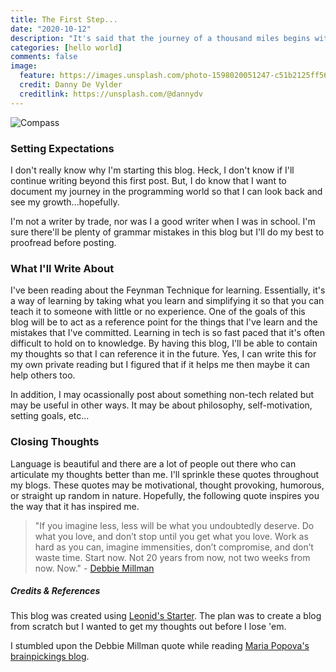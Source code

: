 ```yaml
---
title: The First Step...
date: "2020-10-12"
description: "It's said that the journey of a thousand miles begins with a single step - duh!"
categories: [hello world]
comments: false
image:
  feature: https://images.unsplash.com/photo-1598020051247-c51b2125ff56?ixlib=rb-1.2.1&ixid=eyJhcHBfaWQiOjEyMDd9&auto=format&fit=crop&w=1051&q=80
  credit: Danny De Vylder
  creditlink: https://unsplash.com/@dannydv
---
```


![Compass](https://images.unsplash.com/photo-1598020051247-c51b2125ff56?ixlib=rb-1.2.1&ixid=eyJhcHBfaWQiOjEyMDd9&auto=format&fit=crop&w=1051&q=80)

### Setting Expectations

I don't really know why I'm starting this blog. Heck, I don't know if I'll continue writing beyond this first post. But, I do know that I want to document my journey in the programming world so that I can look back and see my growth...hopefully.

I'm not a writer by trade, nor was I a good writer when I was in school. I'm sure there'll be plenty of grammar mistakes in this blog but I'll do my best to proofread before posting.

### What I'll Write About

I've been reading about the Feynman Technique for learning. Essentially, it's a way of learning by taking what you learn and simplifying it so that you can teach it to someone with little or no experience. One of the goals of this blog will be to act as a reference point for the things that I've learn and the mistakes that I've committed. Learning in tech is so fast paced that it's often difficult to hold on to knowledge. By having this blog, I'll be able to contain my thoughts so that I can reference it in the future. Yes, I can write this for my own private reading but I figured that if it helps me then maybe it can help others too.

In addition, I may ocassionally post about something non-tech related but may be useful in other ways. It may be about philosophy, self-motivation, setting goals, etc...

### Closing Thoughts

Language is beautiful and there are a lot of people out there who can articulate my thoughts better than me. I'll sprinkle these quotes throughout my blogs. These quotes may be motivational, thought provoking, humorous, or straight up random in nature. Hopefully, the following quote inspires you the way that it has inspired me.

> "If you imagine less, less will be what you undoubtedly deserve. Do what you love, and don’t stop until you get what you love. Work as hard as you can, imagine immensities, don’t compromise, and don’t waste time. Start now. Not 20 years from now, not two weeks from now. Now." - [Debbie Millman](https://www.brainpickings.org/2013/05/15/debbie-millman-look-both-ways-fail-safe/)

##### Credits & References

This blog was created using [Leonid's Starter](https://github.com/renyuanz/leonids).
The plan was to create a blog from scratch but I wanted to get my thoughts out before I lose 'em.

I stumbled upon the Debbie Millman quote while reading [Maria Popova's brainpickings blog](https://www.brainpickings.org/2013/05/15/debbie-millman-look-both-ways-fail-safe/).

